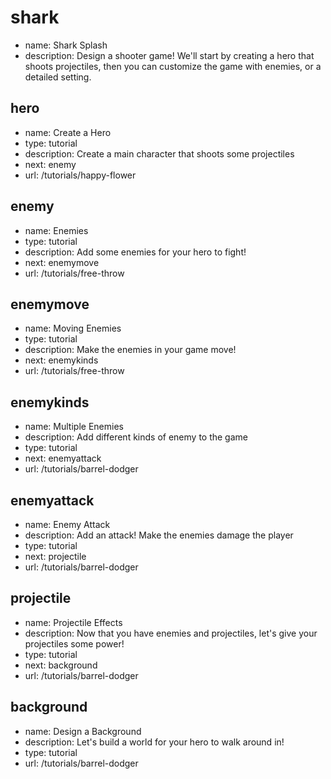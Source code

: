 # shark
* name: Shark Splash
* description: Design a shooter game! We'll start by creating a hero that shoots projectiles, then you can customize the game with enemies, or a detailed setting.

## hero

* name: Create a Hero
* type: tutorial
* description: Create a main character that shoots some projectiles
* next: enemy
* url: /tutorials/happy-flower

## enemy

* name: Enemies
* type: tutorial
* description: Add some enemies for your hero to fight!
* next: enemymove
* url: /tutorials/free-throw

## enemymove

* name: Moving Enemies
* type: tutorial
* description: Make the enemies in your game move!
* next: enemykinds
* url: /tutorials/free-throw

## enemykinds

* name: Multiple Enemies
* description: Add different kinds of enemy to the game
* type: tutorial
* next: enemyattack
* url: /tutorials/barrel-dodger

## enemyattack

* name: Enemy Attack
* description: Add an attack! Make the enemies damage the player
* type: tutorial
* next: projectile
* url: /tutorials/barrel-dodger

## projectile

* name: Projectile Effects
* description: Now that you have enemies and projectiles, let's give your projectiles some power!
* type: tutorial
* next: background
* url: /tutorials/barrel-dodger

## background

* name: Design a Background
* description: Let's build a world for your hero to walk around in!
* type: tutorial
* url: /tutorials/barrel-dodger
